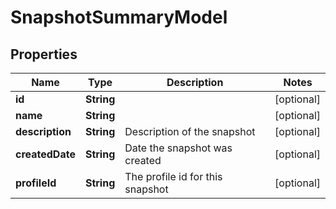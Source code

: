 
# SnapshotSummaryModel

## Properties
Name | Type | Description | Notes
------------ | ------------- | ------------- | -------------
**id** | **String** |  |  [optional]
**name** | **String** |  |  [optional]
**description** | **String** | Description of the snapshot |  [optional]
**createdDate** | **String** | Date the snapshot was created |  [optional]
**profileId** | **String** | The profile id for this snapshot |  [optional]



